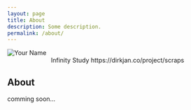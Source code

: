 ```yaml
---
layout: page
title: About
description: Some description.
permalink: /about/
---
```


<img itemprop="image" class="img-rounded" src="https://dirkjan.co/wp-content/uploads/2018/05/infinity_loop_animation_cinema4d_loop.gif" alt="Your Name">

<center>Infinity Study https://dirkjan.co/project/scraps</center>



## About

comming soon...
